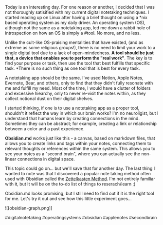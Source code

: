 Today is an interesting day. For one reason or another, I decided that I was not thoroughly satisified with my current digital notetaking techniques. I started reading up on Linux after having a brief thought on using a \*nix based operating system as my daily driver. An operating system (OS), although not the same as a notetaking app, led me down a rabbit hole of introspection on how an OS is simply a #tool. No more, and no less. 

Unlike the cult-like OS-praising mentalities that have existed, (and as extreme as some religious groups!), there is no need to limit your work to a single digital tool due to a lack of open-mindedness. **A tool should be just that, a device that enables you to perform the "real work"**. The key is to find your purpose or task, then use the tool that best fulfills that specific task. *There is no such thing as one tool that is best for every task.

A notetaking app should be the same. I've used Notion, Apple Notes, Evernote, Bear, and others, only to find that they didn't fully resonate with me and fulfill my need. Most of the time, I would have a clutter of folders and excessive hiearchy, only to never re-visit the notes within, as they collect notional dust on their digital shelves.

I started thinking, if one is to use a notetaking app as a proper tool, shouldn't it reflect the way in which our brain works? I'm no neuroligist, but I understand that humans learn by creating connections in the mind. Sometimes they can be abstract; for example, creating a link or relationship between a color and a past experience.

**Obsidian.md** works just like this - a canvas, based on markdown files, that allows you to create links and tags within your notes, connecting them to relevant thoughts or references within the same system. This allows you to see your notes as a "second brain", where you can actually see the non-linear connections in digital space.

This topic could go on... but we'll save that for another day. The last thing I wanted to note was that I discovered a popular note taking method often used with Obsidian called the [Zettelkasten Method](https://zettelkasten.de/posts/overview/). I'm not entirely familiar with it, but It will be on the to-do list of things to reserach/learn ;)

Obsidian.md looks promising, but I still need to find out if it is the right tool for me. Let's try it out and see how this little experiment goes...

![[obsidian-graph.png]]

#digitalnotetaking
#operatingsystems
#obsidian
#applenotes
#secondbrain

